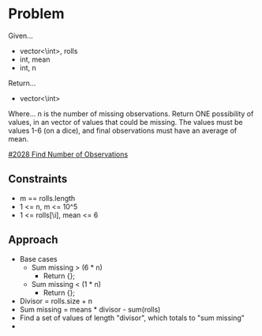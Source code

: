 
# Problem
Given...
- vector<\int>, rolls
- int, mean
- int, n

Return...
- vector<\int>

Where...
n is the number of missing observations. Return ONE possibility of values, in
an vector of values that could be missing. The values must be values 1-6 (on a
dice), and final observations must have an average of mean.

[\#2028 Find Number of Observations](https://leetcode.com/problems/find-missing-observations/description/?envType=daily-question&envId=2024-09-05)

## Constraints
- m == rolls.length
- 1 <= n, m <= 10^5
- 1 <= rolls[\i], mean <= 6

## Approach
- Base cases
    - Sum missing > (6 * n)
        - Return {};
    - Sum missing < (1 * n)
        - Return {};
- Divisor = rolls.size + n
- Sum missing = means * divisor - sum(rolls)
- Find a set of values of length "divisor", which totals to "sum missing"
- 
